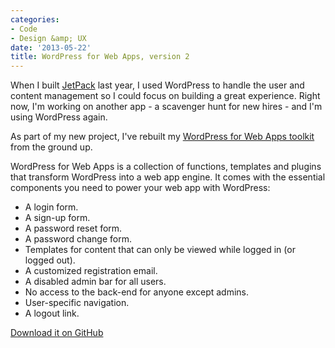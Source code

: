 ```yaml
---
categories:
- Code
- Design &amp; UX
date: '2013-05-22'
title: WordPress for Web Apps, version 2
---
```


When I built <a href="https://gomakethings.com/projects/jetpack/">JetPack</a> last year, I used WordPress to handle the user and content management so I could focus on building a great experience. Right now, I'm working on another app - a scavenger hunt for new hires - and I'm using WordPress again.

As part of my new project, I've rebuilt my <a href="http://cferdinandi.github.io/web-app-starter-kit/">WordPress for Web Apps toolkit</a> from the ground up.
<!--more-->
WordPress for Web Apps is a collection of functions, templates and plugins that transform WordPress into a web app engine. It comes with the essential components you need to power your web app with WordPress:

<ul>
<li>A login form.</li>
<li>A sign-up form.</li>
<li>A password reset form.</li>
<li>A password change form.</li>
<li>Templates for content that can only be viewed while logged in (or logged out).</li>
<li>A customized registration email.</li>
<li>A disabled admin bar for all users.</li>
<li>No access to the back-end for anyone except admins.</li>
<li>User-specific navigation.</li>
<li>A logout link.</li>
</ul>

<a href="http://cferdinandi.github.io/web-app-starter-kit/">Download it on GitHub</a>